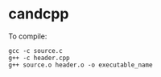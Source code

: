 # candcpp

To compile:
```
gcc -c source.c
g++ -c header.cpp
g++ source.o header.o -o executable_name
```
